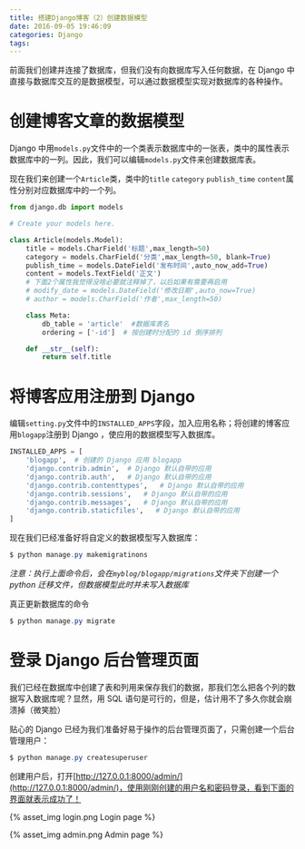 ```yaml
---
title: 搭建Django博客（2）创建数据模型
date: 2016-09-05 19:46:09
categories: Django
tags:
---
```


前面我们创建并连接了数据库，但我们没有向数据库写入任何数据，在 Django 中直接与数据库交互的是数据模型，可以通过数据模型实现对数据库的各种操作。

# 创建博客文章的数据模型

Django 中用`models.py`文件中的一个类表示数据库中的一张表，类中的属性表示数据库中的一列。因此，我们可以编辑`models.py`文件来创建数据库表。

现在我们来创建一个`Article`类，类中的`title` `category` `publish_time` `content`属性分别对应数据库中的一个列。

```python
from django.db import models

# Create your models here.

class Article(models.Model):
    title = models.CharField('标题',max_length=50)
    category = models.CharField('分类',max_length=50, blank=True)
    publish_time = models.DateField('发布时间',auto_now_add=True)
    content = models.TextField('正文')
    # 下面2个属性我觉得没啥必要就注释掉了，以后如果有需要再启用
    # modify_date = models.DateField('修改日期',auto_now=True)
    # author = models.CharField('作者',max_length=50)

    class Meta:
        db_table = 'article'  #数据库表名
        ordering = ['-id']  # 按创建时分配的 id 倒序排列

    def __str__(self):
        return self.title
```

# 将博客应用注册到 Django

编辑`setting.py`文件中的`INSTALLED_APPS`字段，加入应用名称；将创建的博客应用`blogapp`注册到 Django ，使应用的数据模型写入数据库。

```python
INSTALLED_APPS = [
    'blogapp',  # 创建的 Django 应用 blogapp
    'django.contrib.admin',  # Django 默认自带的应用
    'django.contrib.auth',   # Django 默认自带的应用
    'django.contrib.contenttypes',   # Django 默认自带的应用
    'django.contrib.sessions',   # Django 默认自带的应用
    'django.contrib.messages',   # Django 默认自带的应用
    'django.contrib.staticfiles',   # Django 默认自带的应用
]
```

现在我们已经准备好将自定义的数据模型写入数据库：

```powershell
$ python manage.py makemigratinons
```

*注意：执行上面命令后，会在`myblog/blogapp/migrations`文件夹下创建一个 python 迁移文件，但数据模型此时并未写入数据库*

真正更新数据库的命令

```powershell
$ python manage.py migrate
```
# 登录 Django 后台管理页面

我们已经在数据库中创建了表和列用来保存我们的数据，那我们怎么把各个列的数据写入数据库呢？显然，用 SQL 语句是可行的，但是，估计用不了多久你就会崩溃掉（微笑脸）

贴心的 Django 已经为我们准备好易于操作的后台管理页面了，只需创建一个后台管理用户：

```powershell
$ python manage.py createsuperuser
```

创建用户后，打开[http://127.0.0.1:8000/admin/](http://127.0.0.1:8000/admin/)，使用刚刚创建的用户名和密码登录，看到下面的界面就表示成功了！

{% asset_img login.png Login page %}

{% asset_img admin.png Admin page %}